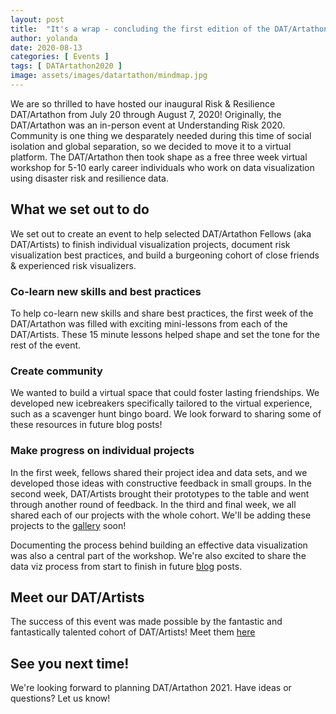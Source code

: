 ```yaml
---
layout: post
title:  "It's a wrap - concluding the first edition of the DAT/Artathon"
author: yolanda
date: 2020-08-13
categories: [ Events ]
tags: [ DATArtathon2020 ]
image: assets/images/datartathon/mindmap.jpg
---
```


We are so thrilled to have hosted our inaugural Risk & Resilience DAT/Artathon from July 20 through August 7, 2020! Originally, the DAT/Artathon was an in-person event at Understanding Risk 2020. Community is one thing we desparately needed during this time of social isolation and global separation, so we decided to move it to a virtual platform. The DAT/Artathon then took shape as a free three week virtual workshop for 5-10 early career individuals who work on data visualization using disaster risk and resilience data. 

## What we set out to do
We set out to create an event to help selected DAT/Artathon Fellows (aka DAT/Artists) to finish individual visualization projects, document risk visualization best practices, and build a burgeoning cohort of close friends & experienced risk visualizers.

### Co-learn new skills and best practices
To help co-learn new skills and share best practices, the first week of the DAT/Artathon was filled with exciting mini-lessons from each of the DAT/Artists. These 15 minute lessons helped shape and set the tone for the rest of the event.

### Create community
We wanted to build a virtual space that could foster lasting friendships. We developed new icebreakers specifically tailored to the virtual experience, such as a scavenger hunt bingo board. We look forward to sharing some of these resources in future blog posts!

### Make progress on individual projects
In the first week, fellows shared their project idea and data sets, and we developed those ideas with constructive feedback in small groups. In the second week, DAT/Artists brought their prototypes to the table and went through another round of feedback. In the third and final week, we all shared each of our projects with the whole cohort. We'll be adding these projects to the [gallery](http://datartathon.com/projects/) soon! 

Documenting the process behind building an effective data visualization was also a central part of the workshop. We're also excited to share the data viz process from start to finish in future [blog](http://datartathon.com/blogs/) posts. 

## Meet our DAT/Artists
The success of this event was made possible by the fantastic and fantastically talented cohort of DAT/Artists! Meet them [here](http://datartathon.com/dat-artists/)

## See you next time!
We're looking forward to planning DAT/Artathon 2021. Have ideas or questions? Let us know!
